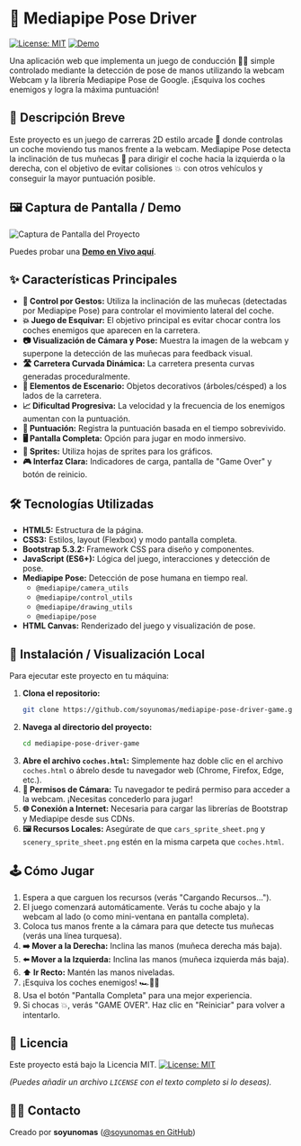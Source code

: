 # 👋 Mediapipe Pose Driver

[![License: MIT](https://img.shields.io/badge/License-MIT-yellow.svg)](https://opensource.org/licenses/MIT) [![Demo](https://img.shields.io/badge/Demo-Live!-brightgreen)](https://soyunomas.github.io/mediapipe-pose-driver-game/index.html)

Una aplicación web que implementa un juego de conducción 🚗💨 simple controlado mediante la detección de pose de manos utilizando la webcam  Webcam y la librería Mediapipe Pose de Google. ¡Esquiva los coches enemigos y logra la máxima puntuación!

## 📝 Descripción Breve

Este proyecto es un juego de carreras 2D estilo arcade 👾 donde controlas un coche moviendo tus manos frente a la webcam. Mediapipe Pose detecta la inclinación de tus muñecas 🙌 para dirigir el coche hacia la izquierda o la derecha, con el objetivo de evitar colisiones 💥 con otros vehículos y conseguir la mayor puntuación posible.

## 🖼️ Captura de Pantalla / Demo

![Captura de Pantalla del Proyecto](URL_A_LA_IMAGEN_O_PLACEHOLDER)

Puedes probar una **[Demo en Vivo aquí](https://soyunomas.github.io/mediapipe-pose-driver-game/index.html)**.

## ✨ Características Principales

*   **👋 Control por Gestos:** Utiliza la inclinación de las muñecas (detectadas por Mediapipe Pose) para controlar el movimiento lateral del coche.
*   **💥 Juego de Esquivar:** El objetivo principal es evitar chocar contra los coches enemigos que aparecen en la carretera.
*   **📷 Visualización de Cámara y Pose:** Muestra la imagen de la webcam y superpone la detección de las muñecas para feedback visual.
*   **🛣️ Carretera Curvada Dinámica:** La carretera presenta curvas generadas proceduralmente.
*   **🌲 Elementos de Escenario:** Objetos decorativos (árboles/césped) a los lados de la carretera.
*   **📈 Dificultad Progresiva:** La velocidad y la frecuencia de los enemigos aumentan con la puntuación.
*   **💯 Puntuación:** Registra la puntuación basada en el tiempo sobrevivido.
*   **🖥️ Pantalla Completa:** Opción para jugar en modo inmersivo.
*   **🎨 Sprites:** Utiliza hojas de sprites para los gráficos.
*   **🎮 Interfaz Clara:** Indicadores de carga, pantalla de "Game Over" y botón de reinicio.

## 🛠️ Tecnologías Utilizadas

*   **HTML5:** Estructura de la página.
*   **CSS3:** Estilos, layout (Flexbox) y modo pantalla completa.
*   **Bootstrap 5.3.2:** Framework CSS para diseño y componentes.
*   **JavaScript (ES6+):** Lógica del juego, interacciones y detección de pose.
*   **Mediapipe Pose:** Detección de pose humana en tiempo real.
    *   `@mediapipe/camera_utils`
    *   `@mediapipe/control_utils`
    *   `@mediapipe/drawing_utils`
    *   `@mediapipe/pose`
*   **HTML Canvas:** Renderizado del juego y visualización de pose.

## 🚀 Instalación / Visualización Local

Para ejecutar este proyecto en tu máquina:

1.  **Clona el repositorio:**
    ```bash
    git clone https://github.com/soyunomas/mediapipe-pose-driver-game.git
    ```
2.  **Navega al directorio del proyecto:**
    ```bash
    cd mediapipe-pose-driver-game
    ```
3.  **Abre el archivo `coches.html`:**
    Simplemente haz doble clic en el archivo `coches.html` o ábrelo desde tu navegador web (Chrome, Firefox, Edge, etc.).
4.  **🚨 Permisos de Cámara:** Tu navegador te pedirá permiso para acceder a la webcam. ¡Necesitas concederlo para jugar!
5.  **🌐 Conexión a Internet:** Necesaria para cargar las librerías de Bootstrap y Mediapipe desde sus CDNs.
6.  **🖼️ Recursos Locales:** Asegúrate de que `cars_sprite_sheet.png` y `scenery_sprite_sheet.png` estén en la misma carpeta que `coches.html`.

## 🕹️ Cómo Jugar

1.  Espera a que carguen los recursos (verás "Cargando Recursos...").
2.  El juego comenzará automáticamente. Verás tu coche abajo y la webcam al lado (o como mini-ventana en pantalla completa).
3.  Coloca tus manos frente a la cámara para que detecte tus muñecas (verás una línea turquesa).
4.  **➡️ Mover a la Derecha:** Inclina las manos (muñeca derecha más baja).
5.  **⬅️ Mover a la Izquierda:** Inclina las manos (muñeca izquierda más baja).
6.  **⬆️ Ir Recto:** Mantén las manos niveladas.
7.  ¡Esquiva los coches enemigos! 🏎️💨🚓
8.  Usa el botón "Pantalla Completa" para una mejor experiencia.
9.  Si chocas 💥, verás "GAME OVER". Haz clic en "Reiniciar" para volver a intentarlo.

## 📄 Licencia

Este proyecto está bajo la Licencia MIT.
[![License: MIT](https://img.shields.io/badge/License-MIT-yellow.svg)](https://opensource.org/licenses/MIT)

*(Puedes añadir un archivo `LICENSE` con el texto completo si lo deseas).*

## 🧑‍💻 Contacto

Creado por **soyunomas** ([@soyunomas en GitHub](https://github.com/soyunomas))
